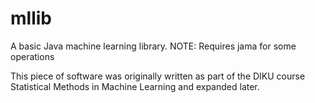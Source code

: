 mllib
=====

A basic Java machine learning library. NOTE: Requires jama for some operations


This piece of software was originally written as part of the DIKU course Statistical Methods in Machine Learning and expanded later.
